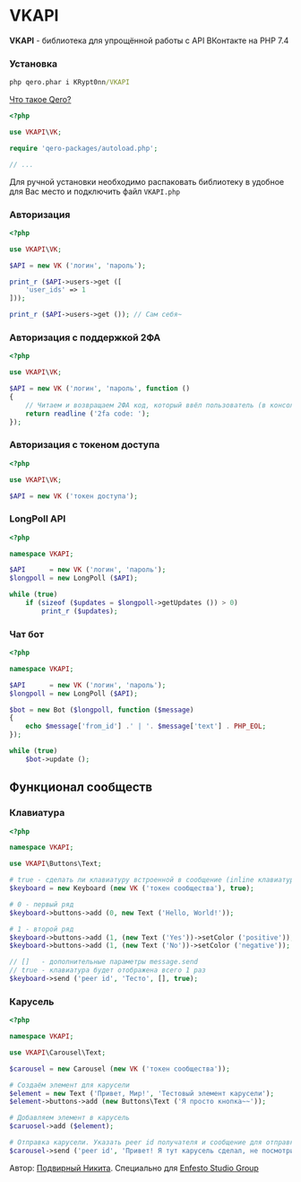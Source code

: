 # VKAPI

**VKAPI** - библиотека для упрощённой работы с API ВКонтакте на PHP 7.4

### Установка

```cmd
php qero.phar i KRypt0nn/VKAPI
```

[Что такое Qero?](https://github.com/KRypt0nn/Qero)

```php
<?php

use VKAPI\VK;

require 'qero-packages/autoload.php';

// ...
```

Для ручной установки необходимо распаковать библиотеку в удобное для Вас место и подключить файл ``VKAPI.php``

### Авторизация

```php
<?php

use VKAPI\VK;

$API = new VK ('логин', 'пароль');

print_r ($API->users->get ([
    'user_ids' => 1
]));

print_r ($API->users->get ()); // Сам себя~
```

### Авторизация с поддержкой 2ФА

```php
<?php

use VKAPI\VK;

$API = new VK ('логин', 'пароль', function ()
{
    // Читаем и возвращаем 2ФА код, который ввёл пользователь (в консоль)
    return readline ('2fa code: ');
});
```

### Авторизация с токеном доступа

```php
<?php

use VKAPI\VK;

$API = new VK ('токен доступа');
```

### LongPoll API

```php
<?php

namespace VKAPI;

$API      = new VK ('логин', 'пароль');
$longpoll = new LongPoll ($API);

while (true)
    if (sizeof ($updates = $longpoll->getUpdates ()) > 0)
        print_r ($updates);
```

### Чат бот

```php
<?php

namespace VKAPI;

$API      = new VK ('логин', 'пароль');
$longpoll = new LongPoll ($API);

$bot = new Bot ($longpoll, function ($message)
{
    echo $message['from_id'] .' | '. $message['text'] . PHP_EOL;
});

while (true)
    $bot->update ();
```

## Функционал сообществ

### Клавиатура

```php
<?php

namespace VKAPI;

use VKAPI\Buttons\Text;

# true - сделать ли клавиатуру встроенной в сообщение (inline клавиатура)
$keyboard = new Keyboard (new VK ('токен сообщества'), true);

# 0 - первый ряд
$keyboard->buttons->add (0, new Text ('Hello, World!'));

# 1 - второй ряд
$keyboard->buttons->add (1, (new Text ('Yes'))->setColor ('positive'));
$keyboard->buttons->add (1, (new Text ('No'))->setColor ('negative'));

// []   - дополнительные параметры message.send
// true - клавиатура будет отображена всего 1 раз
$keyboard->send ('peer id', 'Тесто', [], true);
```

### Карусель

```php
<?php

namespace VKAPI;

use VKAPI\Carousel\Text;

$carousel = new Carousel (new VK ('токен сообщества'));

# Создаём элемент для карусели
$element = new Text ('Привет, Мир!', 'Тестовый элемент карусели');
$element->buttons->add (new Buttons\Text ('Я просто кнопка~~'));

# Добавляем элемент в карусель
$caruosel->add ($element);

# Отправка карусели. Указать peer id получателя и сообщение для отправки
$carousel->send ('peer id', 'Привет! Я тут карусель сделал, не посмотришь?');
```

Автор: [Подвирный Никита](https://vk.com/technomindlp). Специально для [Enfesto Studio Group](https://vk.com/hphp_convertation)